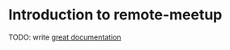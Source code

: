 # Introduction to remote-meetup

TODO: write [great documentation](http://jacobian.org/writing/what-to-write/)
